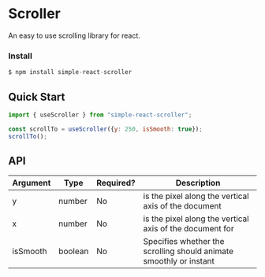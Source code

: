 # Scroller

An easy to use scrolling library for react.

### Install

```js
$ npm install simple-react-scroller
```

## Quick Start

```jsx harmony
import { useScroller } from "simple-react-scroller";

const scrollTo = useScroller({y: 250, isSmooth: true});
scrollTo();
```

## API

| Argument | Type                                                                                     | Required? | Description                                                                                                                                                                                     |
| -------- | ---------------------------------------------------------------------------------------- | --------- | ----------------------------------------------------------------------------------------------------------------------------------------------------------------------------------------------- |
| y   | number | No       | is the pixel along the vertical axis of the document                                                                                                                             |
| x     | number                                                                         | No       | is the pixel along the vertical axis of the document for                                                                                                                                                                 |
| isSmooth | boolean                                                      | No       | Specifies whether the scrolling should animate smoothly or instant 